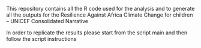 This repository contains all the R code used for the analysis and to generate all the outputs for the Resilience Against Africa Climate Change for children – UNICEF Consolidated Narrative

In order to replicate the results please start from the script main and then follow the script instructions
